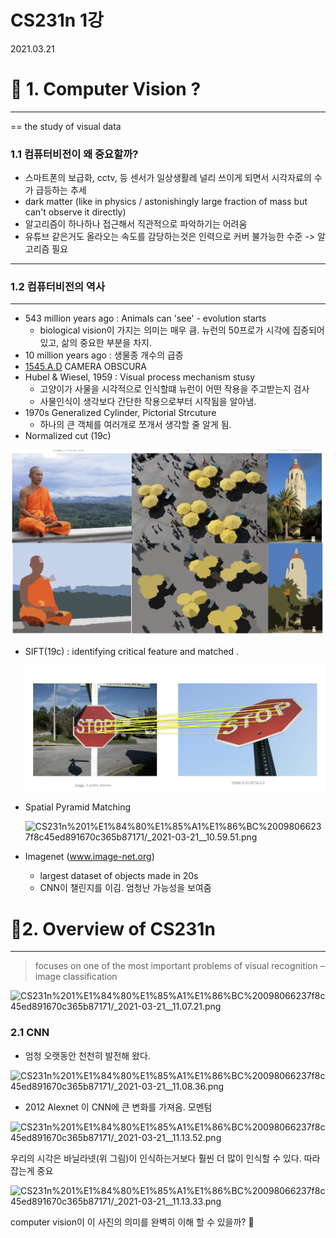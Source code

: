 # CS231n 1강

2021.03.21

# 🥑 1. Computer Vision ?

---

== the study of visual data

### 1.1 컴퓨터비전이 왜 중요할까?

- 스마트폰의 보급화, cctv, 등 센서가 일상생활레 널리 쓰이게 되면서 시각자료의 수가 급등하는 추세
- dark matter (like in physics / astonishingly large fraction of mass but can't observe it directly)
- 알고리즘이 하나하나 접근해서 직관적으로 파악하기는 어려움
- 유튜브 같은거도 올라오는 속도를 감당하는것은 인력으로 커버 불가능한 수준 -> 알고리즘 필요

---

### 1.2 컴퓨터비전의 역사

---

- 543 million years ago : Animals can 'see' - evolution starts
    - biological vision이 가지는 의미는 매우 큼. 뉴런의 50프로가 시각에 집중되어있고, 삶의 중요한 부분을 차지.
- 10 million years ago : 생물종 개수의 급증
- [1545.A.D](http://1545.ad/) CAMERA OBSCURA
- Hubel & Wiesel, 1959 : Visual process mechanism stusy
    - 고양이가 사물을 시각적으로 인식할떄 뉴런이 어떤 작용을 주고받는지 검사
    - 사물인식이 생각보다 간단한 작용으로부터 시작됨을 알아냄.
- 1970s  Generalized Cylinder, Pictorial Strcuture
    - 하나의 큰 객체를 여러개로 쪼개서 생각할 줄 알게 됨.
- Normalized cut (19c)

![CS231n%201%E1%84%80%E1%85%A1%E1%86%BC%20098066237f8c45ed891670c365b87171/_2021-03-21__10.57.59.png](./img/_2021-03-21__10.57.59.png)

- SIFT(19c) : identifying critical feature and matched .

    ![CS231n%201%E1%84%80%E1%85%A1%E1%86%BC%20098066237f8c45ed891670c365b87171/_2021-03-21__10.58.45.png](./img/_2021-03-21__10.58.45.png)

- Spatial Pyramid Matching

    ![CS231n%201%E1%84%80%E1%85%A1%E1%86%BC%20098066237f8c45ed891670c365b87171/_2021-03-21__10.59.51.png](CS231n%201%E1%84%80%E1%85%A1%E1%86%BC%20098066237f8c45ed891670c365b87171/_2021-03-21__10.59.51.png)

- Imagenet (www.image-net.org)
    - largest dataset of objects made in 20s
    - CNN이 챌린지를 이김. 엄청난 가능성을 보여줌

# 🥑2. Overview of CS231n

---

> focuses on one of the most important
problems of visual recognition –
image classification

![CS231n%201%E1%84%80%E1%85%A1%E1%86%BC%20098066237f8c45ed891670c365b87171/_2021-03-21__11.07.21.png](CS231n%201%E1%84%80%E1%85%A1%E1%86%BC%20098066237f8c45ed891670c365b87171/_2021-03-21__11.07.21.png)

### 2.1 CNN

- 엄청 오랫동안 천천히 발전해 왔다.

![CS231n%201%E1%84%80%E1%85%A1%E1%86%BC%20098066237f8c45ed891670c365b87171/_2021-03-21__11.08.36.png](CS231n%201%E1%84%80%E1%85%A1%E1%86%BC%20098066237f8c45ed891670c365b87171/_2021-03-21__11.08.36.png)

- 2012 Alexnet 이 CNN에 큰 변화를 가져옴. 모멘텀

![CS231n%201%E1%84%80%E1%85%A1%E1%86%BC%20098066237f8c45ed891670c365b87171/_2021-03-21__11.13.52.png](CS231n%201%E1%84%80%E1%85%A1%E1%86%BC%20098066237f8c45ed891670c365b87171/_2021-03-21__11.13.52.png)

우리의 시각은 바닐라넷(위 그림)이 인식하는거보다 훨씬 더 많이 인식할 수 있다. 따라잡는게 중요

![CS231n%201%E1%84%80%E1%85%A1%E1%86%BC%20098066237f8c45ed891670c365b87171/_2021-03-21__11.13.33.png](CS231n%201%E1%84%80%E1%85%A1%E1%86%BC%20098066237f8c45ed891670c365b87171/_2021-03-21__11.13.33.png)

computer vision이 이 사진의 의미를 완벽히 이해 할 수 있을까? 🤔